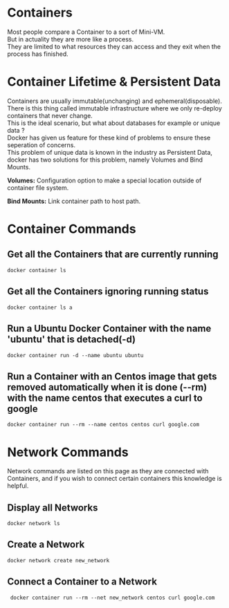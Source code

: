 # Containers

Most people compare a Container to a sort of Mini-VM.  
But in actuality they are more like a process.  
They are limited to what resources they can access and they exit when the process has finished.  

# Container Lifetime & Persistent Data

Containers are usually immutable(unchanging) and ephemeral(disposable).  
There is this thing called immutable infrastructure where we only re-deploy containers that never change.  
This is the ideal scenario, but what about databases for example or unique data ?  
Docker has given us feature for these kind of problems to ensure these seperation of concerns.  
This problem of unique data is known in the industry as Persistent Data, docker has two solutions for this problem, namely Volumes and Bind Mounts.
  
<b>Volumes:</b> Configuration option to make a special location outside of container file system.
  
<b>Bind Mounts:</b> Link container path to host path.

# Container Commands

## Get all the Containers that are currently running

```
docker container ls
```

## Get all the Containers ignoring running status
```
docker container ls a
```

## Run a Ubuntu Docker Container with the name 'ubuntu' that is detached(-d)

```
docker container run -d --name ubuntu ubuntu
```

## Run a Container with an Centos image that gets removed automatically when it is done (--rm) with the name centos that executes a curl to google

```
docker container run --rm --name centos centos curl google.com
```

# Network Commands

Network commands are listed on this page as they are connected with Containers, and if you wish to connect certain containers this knowledge is helpful.

## Display all Networks

```
docker network ls
```

## Create a Network

```
docker network create new_network
```

## Connect a Container to a Network
```
 docker container run --rm --net new_network centos curl google.com
```